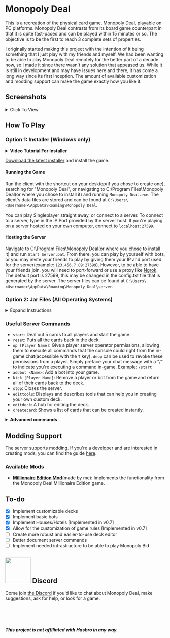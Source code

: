 # Monopoly Deal

This is a recreation of the physical card game, Monopoly Deal, playable on PC platforms. Monopoly Deal contrasts from its board game counterpart in that it is quite fast-paced and can be played within 15 minutes or so. The objective is to be the first to reach 3 complete sets of properties.

I originally started making this project with the intention of it being something that I just play with my friends and myself. We had been wanting to be able to play Monopoly Deal remotely for the better part of a decade now, so I made it since there wasn't any solution that appeased us. While it is still in development and may have issues here and there, it has come a long way since its first inception. The amount of available customization and modding support can make the game exactly how you like it.

## Screenshots

<details>
  <summary>Click To View</summary>
  <img src="https://i.imgur.com/9fdPwiQ.gif">
  <img src="https://i.imgur.com/jPX6ivP.gif">
  <img src="https://i.imgur.com/Fjn5UTh.gif">
  <img src="https://i.imgur.com/JE2E5sw.gif">
  <img src="https://i.imgur.com/EJAvuAc.gif">
  <img src="https://i.imgur.com/T1wNxjA.gif">
  <img src="https://i.imgur.com/Yz8OfmJ.gif">
  <img src="https://i.imgur.com/7hRVsxS.gif">
</details>

## How To Play

### Option 1: Installer (Windows only)

<details>
  <summary>
    <b>Video Tutorial For Installer</b>
  </summary>
  
  [![](https://markdown-videos.vercel.app/youtube/WY_H5m0eTQ4)](https://www.youtube.com/watch?v=WY_H5m0eTQ4)


[Alternate tutorial for older version](https://www.youtube.com/watch?v=32Fa6YfK39M) explaining how to get the basic functionality setup for the client/server([Mac-specific tutorial here](https://www.youtube.com/watch?v=A9Jo7iiuOZY)). Credit to [Zyga](https://www.youtube.com/channel/UCYMOaG7Eqq1jr1-i8m48fMw) for kindly creating the videos.

</details>

[Download the latest installer](https://github.com/OldManAlpha/Monopoly-Deal/releases/download/v0.7/Monopoly-Deal-Setup-0.7.exe) and install the game.

#### Running the Game

Run the client with the shortcut on your desktop(if you chose to create one), searching for "Monopoly Deal", or navigating to C:\Program Files\Monopoly Deal(or where you chose to install it) and running `Monopoly Deal.exe`. The client's data files are stored and can be found at `C:\Users\<Username>\AppData\Roaming\Monopoly Deal`.

You can play Singleplayer straight away, or connect to a server. To connect to a server, type in the IP:Port provided by the server host. If you're playing on a server hosted on your own computer, connect to `localhost:27599`.

#### Hosting the Server

Navigate to C:\Program Files\Monopoly Deal(or where you chose to install it) and run `Start Server.bat`. From there, you can play by yourself with bots, or you may invite your friends to play by giving them your IP and port used for the server(example: `123.456.7.89:27599`). However, to be able to have your friends join, you will need to port-forward or use a proxy like [Ngrok](https://ngrok.com/). The default port is 27599, this may be changed in the config.txt file that is generated by the server. The server files can be found at `C:\Users\<Username>\AppData\Roaming\Monopoly Deal\server`.

### Option 2: Jar Files (All Operating Systems)

<details>
  <summary>Expand Instructions</summary>
  
[Java 8](https://java.com/en/download/) is required to run both the client and the server. Later versions of Java probably will not work.

#### Running the Game

[Download the latest client jar](https://github.com/OldManAlpha/Monopoly-Deal/releases) and run it with javaw.exe from your Java 8 installation. You will be asked if you want to store the client's data in the application data folder on your PC or in the same folder the jar is running in.

You can play Singleplayer straight away, or connect to a server. To connect to a server, type in the IP:Port provided by the server host. If you're playing on a server hosted on your own computer, connect to `localhost:27599`.

#### Hosting the Server

[Download the latest server jar](https://github.com/OldManAlpha/Monopoly-Deal/releases) and run it with java.exe from your Java 8 installation. This will generate data files in the same folder the jar is running in. From there, you can play by yourself with bots, or you may invite your friends to play by giving them your IP and port used for the server(example: `123.456.7.89:27599`). However, to be able to have your friends join, you will need to port-forward or use a proxy like [Ngrok](https://ngrok.com/). The default port is 27599, this may be changed in the config.txt file that is generated by the server.
</details>

### Useful Server Commands

- `start`: Deal out 5 cards to all players and start the game.
- `reset`: Puts all the cards back in the deck.
- `op [Player Name]`: Give a player server operator permissions, allowing them to execute all commands that the console could right from the in-game chat(accessible with the `T` key). `deop` can be used to revoke these permissions from a player. Simply preface your chat message with a "/" to indicate you're executing a command in-game. Example: `/start`
- `addbot <Name>`: Add a bot into your game.
- `kick [Player Name]`: Remove a player or bot from the game and return all of their cards back to the deck.
- `stop`: Closes the server.
- `edittools`: Displays and describes tools that can help you in creating your own custom deck.
- `editdeck`: A hub for editing the deck.
- `createcard`: Shows a list of cards that can be created instantly.

<details>
<summary><b>Advanced commands</b></summary>
Some of these commands rely on Card IDs and Collection IDs. These are visible when you enable "Debug" mode using the button on the top-right of the in-game menu.

- `listplayers`: Shows information about the online players, such as their ID.
- `createcard action [Action Card Name]`: Create an action card with the given name. Make sure to put the name in one word, such as `createcard action justsayno`.
- `createcard property [Value] [Base?] [Stealable?] [Property_Name] [Colors...]`: Create a property card with the arguments. Argument details:
  - `Value`: Self explanatory. It's the value of the property card.
  - `Base`: Can be `true` or `false`. A base property means it can be used as a foundation for a color. The only properties in the vanilla deck that aren't bases are the 10-Color Property Wild Cards.
  - `Stealable`: Can be `true` or `false`. If a property is stealable, it can be targeted by Sly Deals and Forced Deals.
  - `Property_Name`: The name of the property. It must be contained in 1 word, but underscores(`_`) are converted to spaces.
  - `Colors...`: The colors the property has. These are the internal numerical colors. 0-7, starting at low quality and ending in high quality. 0 is the Brown property color and 7 is the Dark Blue property color. 8 is Railroad and 9 is Utility. Separate the numbers with spaces.
  - <b>Full example</b>: `createcard property 6 true Triple_Color_Wild_Property 0 4 9` - Creates a base property named "Triple Color Wild Property" with the value of 6M and has the colors Brown, Red, and Utility.
- `createcard money [Value]`: Create a money card with the given value.
- `listcards [Collection ID]`: Lists all of the cards in the specified collection.
- `listids [Collection ID]`: Lists all of the card ids in the specified collection.
- `collectioninfo [Collection ID]`: Tells you the amount of cards in the collection and what type of collection it is.
- `transfercard [Card ID] [Collection ID] <Index> <Time>`: Transfers a card to the specified collection, optionally specifying the index and the time(in seconds) it takes for the arrive.
- `transferall [From Collection ID] [To Collection ID] <Time>`: Transfers ALL cards from the specified collection into the other collection, optionally specifying the time(in seconds) each card takes to arrive.
- `savedeck [Deck Name]`: Create and save a deck with the given name using the cards that are currently in the deck.
- `setdeck [Deck Name]`: Swap to another deck. The name of the default deck is `vanilla`
- `nextturn`: Ends the current player's turn and goes to the next player.
- `setturn [Player ID] [Draw?]`: Set it to be the specified player's turn. Draw can be `true` or `false`, if true the player will be able to draw.

Additional undocumented commands may be seen by using the `help` command.
</details>

## Modding Support

The server supports modding. If you're a developer and are interested in creating mods, you can find the guide [here](https://github.com/OldManAlpha/Monopoly-Deal/wiki/Modding-Guide).

### Available Mods

- **[Millionaire Edition Mod](https://github.com/OldManAlpha/Millionaire-Mod)**(made by me): Implements the functionality from the Monopoly Deal Millionaire Edition game.

## To-do

- [X] Implement customizable decks
- [X] Implement basic bots
- [X] Implement Houses/Hotels [Implemented in v0.7]
- [X] Allow for the customization of game rules [Implemented in v0.7]
- [ ] Create more robust and easier-to-use deck editor
- [ ] Better document server commands
- [ ] Implement needed infrastructure to be able to play Monopoly Bid

## <img src="https://discord.com/assets/2c21aeda16de354ba5334551a883b481.png" width="80" height="80"> Discord

Come join [the Discord](https://discord.gg/9dKvSguVM4) if you'd like to chat about Monopoly Deal, make suggestions, ask for help, or look for a game.

<br><br><br><br>***This project is not affiliated with Hasbro in any way.***

